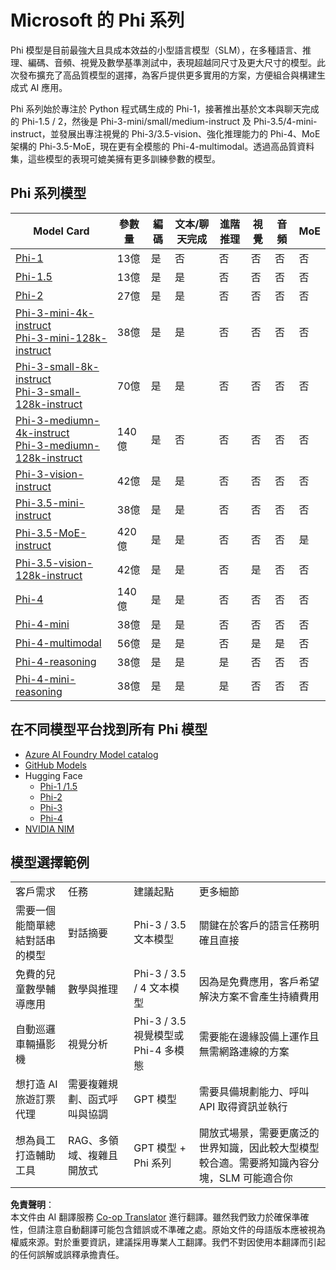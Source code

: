 <!--
CO_OP_TRANSLATOR_METADATA:
{
  "original_hash": "b5d936ffe4dfbab2244f6eb21b11f3b3",
  "translation_date": "2025-07-16T18:30:16+00:00",
  "source_file": "md/01.Introduction/01/01.PhiFamily.md",
  "language_code": "hk"
}
-->
# Microsoft 的 Phi 系列

Phi 模型是目前最強大且具成本效益的小型語言模型（SLM），在多種語言、推理、編碼、音頻、視覺及數學基準測試中，表現超越同尺寸及更大尺寸的模型。此次發布擴充了高品質模型的選擇，為客戶提供更多實用的方案，方便組合與構建生成式 AI 應用。

Phi 系列始於專注於 Python 程式碼生成的 Phi-1，接著推出基於文本與聊天完成的 Phi-1.5 / 2，然後是 Phi-3-mini/small/medium-instruct 及 Phi-3.5/4-mini-instruct，並發展出專注視覺的 Phi-3/3.5-vision、強化推理能力的 Phi-4、MoE 架構的 Phi-3.5-MoE，現在更有全模態的 Phi-4-multimodal。透過高品質資料集，這些模型的表現可媲美擁有更多訓練參數的模型。

## Phi 系列模型

<div style="font-size:8px">

| Model Card |參數量|編碼|文本/聊天完成|進階推理|視覺|音頻|MoE
| - | -  | - | - |- |- |- |- |
|[Phi-1](https://huggingface.co/microsoft/phi-1)|13億|是|否|否|否|否|否|
|[Phi-1.5](https://huggingface.co/microsoft/phi-1_5)|13億|是|是|否|否|否|否|
|[Phi-2](https://huggingface.co/microsoft/phi-1_5)|27億|是|是|否|否|否|否|
|[Phi-3-mini-4k-instruct](https://huggingface.co/microsoft/Phi-3-mini-4k-instruct)<br/>[Phi-3-mini-128k-instruct](https://huggingface.co/microsoft/Phi-3-mini-128k-instruct)|38億|是|是|否|否|否|否|
|[Phi-3-small-8k-instruct](https://huggingface.co/microsoft/Phi-3-small-8k-instruct)<br/>[Phi-3-small-128k-instruct](https://huggingface.co/microsoft/Phi-3-small-128k-instruct)<br/>|70億|是|是|否|否|否|否|
|[Phi-3-mediumn-4k-instruct](https://huggingface.co/microsoft/Phi-3-medium-4k-instruct)<br>[Phi-3-mediumn-128k-instruct](https://huggingface.co/microsoft/Phi-3-medium-128k-instruct)|140億|是|否|否|否|否|否|
|[Phi-3-vision-instruct](https://huggingface.co/microsoft/Phi-3-vision-128k-instruct)|42億|是|是|否|否|否|否|
|[Phi-3.5-mini-instruct](https://huggingface.co/microsoft/Phi-3.5-mini-instruct)|38億|是|是|否|否|否|否|
|[Phi-3.5-MoE-instruct](https://huggingface.co/microsoft/Phi-3.5-MoE-instruct)|420億|是|是|否|否|否|是|
|[Phi-3.5-vision-128k-instruct](https://huggingface.co/microsoft/Phi-3.5-vision-instruct)|42億|是|是|否|是|否|否|
|[Phi-4](https://huggingface.co/microsoft/phi-4)|140億|是|是|否|否|否|否|
|[Phi-4-mini](https://huggingface.co/microsoft/Phi-4-mini-instruct)|38億|是|是|否|否|否|否|
|[Phi-4-multimodal](https://huggingface.co/microsoft/Phi-4-multimodal-instruct)|56億|是|是|否|是|是|否|
|[Phi-4-reasoning](../../../../../md/01.Introduction/01)|38億|是|是|是|否|否|否|
|[Phi-4-mini-reasoning](../../../../../md/01.Introduction/01)|38億|是|是|是|否|否|否|

</div>

## **在不同模型平台找到所有 Phi 模型**

- [Azure AI Foundry Model catalog](https://ai.azure.com/explore/models?selectedCollection=phi)
- [GitHub Models](https://github.com/marketplace?query=Phi&type=models)
- Hugging Face
  - [Phi-1 /1.5](https://huggingface.co/collections/microsoft/phi-1-6626e29134744e94e222d572)
  - [Phi-2](https://huggingface.co/microsoft/phi-2)
  - [Phi-3](https://huggingface.co/collections/microsoft/phi-3-6626e15e9585a200d2d761e3)
  - [Phi-4](https://huggingface.co/collections/microsoft/phi-4-677e9380e514feb5577a40e4) 
- [NVIDIA NIM](https://build.nvidia.com/search?q=Phi)

## 模型選擇範例

| | | | |
|-|-|-|-|
|客戶需求|任務|建議起點|更多細節|
|需要一個能簡單總結對話串的模型|對話摘要|Phi-3 / 3.5 文本模型|關鍵在於客戶的語言任務明確且直接|
|免費的兒童數學輔導應用|數學與推理|Phi-3 / 3.5 / 4 文本模型|因為是免費應用，客戶希望解決方案不會產生持續費用|
|自動巡邏車輛攝影機|視覺分析|Phi-3 / 3.5 視覺模型或 Phi-4 多模態|需要能在邊緣設備上運作且無需網路連線的方案|
|想打造 AI 旅遊訂票代理|需要複雜規劃、函式呼叫與協調|GPT 模型|需要具備規劃能力、呼叫 API 取得資訊並執行|
|想為員工打造輔助工具|RAG、多領域、複雜且開放式|GPT 模型 + Phi 系列|開放式場景，需要更廣泛的世界知識，因此較大型模型較合適。需要將知識內容分塊，SLM 可能適合你|

**免責聲明**：  
本文件由 AI 翻譯服務 [Co-op Translator](https://github.com/Azure/co-op-translator) 進行翻譯。雖然我們致力於確保準確性，但請注意自動翻譯可能包含錯誤或不準確之處。原始文件的母語版本應被視為權威來源。對於重要資訊，建議採用專業人工翻譯。我們不對因使用本翻譯而引起的任何誤解或誤釋承擔責任。
